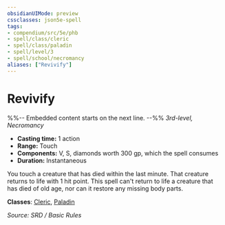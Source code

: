 ```yaml
---
obsidianUIMode: preview
cssclasses: json5e-spell
tags:
- compendium/src/5e/phb
- spell/class/cleric
- spell/class/paladin
- spell/level/3
- spell/school/necromancy
aliases: ["Revivify"]
---
```

# Revivify
%%-- Embedded content starts on the next line. --%%
*3rd-level, Necromancy*  

- **Casting time:** 1 action
- **Range:** Touch
- **Components:** V, S, diamonds worth 300 gp, which the spell consumes
- **Duration:** Instantaneous

You touch a creature that has died within the last minute. That creature returns to life with 1 hit point. This spell can't return to life a creature that has died of old age, nor can it restore any missing body parts.

**Classes**: [Cleric](Cleric.md), [Paladin](System%20Resources/DND%20Wiki/Classes/Paladin/Paladin.md)

*Source: SRD / Basic Rules*